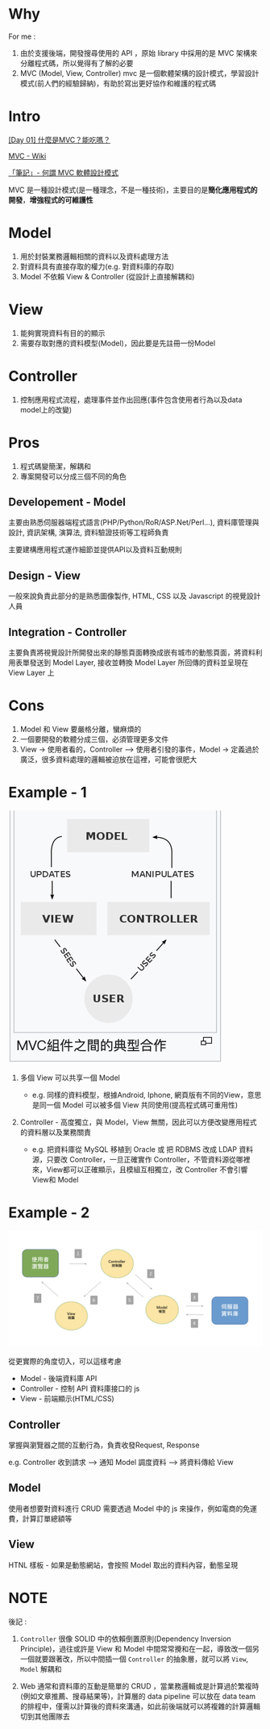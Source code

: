 # Why

For me : 

1. 由於支援後端，開發搜尋使用的 API ，原始 library 中採用的是 MVC 架構來分離程式碼，所以覺得有了解的必要
2. MVC (Model, View, Controller) mvc 是一個軟體架構的設計模式，學習設計模式(前人們的經驗歸納)，有助於寫出更好協作和維護的程式碼

# Intro

[[Day 01] 什麼是MVC？能吃嗎？](https://ithelp.ithome.com.tw/articles/10191216)

[MVC - Wiki](https://zh.wikipedia.org/wiki/MVC)

[「筆記」- 何謂 MVC 軟體設計模式](https://medium.com/pierceshih/%E7%AD%86%E8%A8%98-%E4%BD%95%E8%AC%82-mvc-%E8%BB%9F%E9%AB%94%E8%A8%AD%E8%A8%88%E6%A8%A1%E5%BC%8F-af1ff10901e6)


MVC 是一種設計模式(是一種理念，不是一種技術)，主要目的是**簡化應用程式的開發**，**增強程式的可維護性**

# Model 

1. 用於封裝業務邏輯相關的資料以及資料處理方法
2. 對資料具有直接存取的權力(e.g. 對資料庫的存取)
3. Model 不依賴 View & Controller (從設計上直接解耦和)

# View

1. 能夠實現資料有目的的顯示
2. 需要存取對應的資料模型(Model)，因此要是先註冊一份Model

# Controller

1. 控制應用程式流程，處理事件並作出回應(事件包含使用者行為以及data model上的改變)

# Pros

1. 程式碼變簡潔，解耦和
2. 專案開發可以分成三個不同的角色

## Developement - Model

主要由熟悉伺服器端程式語言(PHP/Python/RoR/ASP.Net/Perl...), 資料庫管理與設計, 資訊架構, 演算法, 資料驗證技術等工程師負責

主要建構應用程式運作細節並提供API以及資料互動規則

## Design - View

一般來說負責此部分的是熟悉圖像製作, HTML, CSS 以及 Javascript 的視覺設計人員

## Integration - Controller

主要負責將視覺設計所開發出來的靜態頁面轉換成嵌有城市的動態頁面，將資料利用表單發送到 Model Layer, 接收並轉換 Model Layer 所回傳的資料並呈現在 View Layer 上

# Cons

1. Model 和 View 要嚴格分離，蠻麻煩的
2. 一個要開發的軟體分成三個，必須管理更多文件
3. View -> 使用者看的，Controller --> 使用者引發的事件，Model -> 定義過於廣泛，很多資料處理的邏輯被迫放在這裡，可能會很肥大

# Example - 1

<img src='../assets/mvc_1.png'></img>

1. 多個 View 可以共享一個 Model 

   - e.g. 同樣的資料模型，根據Android, Iphone, 網頁版有不同的View，意思是同一個 Model 可以被多個 View 共同使用(提高程式碼可重用性)


2. Controller - 高度獨立，與 Model，View 無關，因此可以方便改變應用程式的資料層以及業務關責

   - e.g. 把資料庫從 MySQL 移植到 Oracle 或 把 RDBMS 改成 LDAP 資料源，只要改 Controller，一旦正確實作 Controller，不管資料源從哪裡來，View都可以正確顯示，且模組互相獨立，改 Controller 不會引響 View和 Model


# Example - 2

<img src='../assets/mvc_2.png'></img>

從更實際的角度切入，可以這樣考慮

* Model - 後端資料庫 API
* Controller - 控制 API 資料庫接口的 js
* View - 前端顯示(HTML/CSS)

## Controller

掌握與瀏覽器之間的互動行為，負責收發Request, Response

e.g. Controller 收到請求 --> 通知 Model 調度資料 --> 將資料傳給 View

## Model

使用者想要對資料進行 CRUD 需要透過 Model 中的 js 來操作，例如電商的免運費，計算訂單總額等

## View 

HTNL 樣板 - 如果是動態網站，會按照 Model 取出的資料內容，動態呈現

# NOTE

後記 : 

1. `Controller` 很像 SOLID 中的依賴倒置原則(Dependency Inversion Principle)，過往或許是 View 和 Model 中間常常攪和在一起，導致改一個另一個就要跟著改，所以中間插一個 `Controller` 的抽象層，就可以將 `View`, `Model` 解耦和

2. Web 通常和資料庫的互動是簡單的 CRUD ，當業務邏輯或是計算過於繁複時(例如文章推薦、搜尋結果等)，計算層的 data pipeline 可以放在 data team 的排程中，僅需以計算後的資料來溝通，如此前後端就可以將複雜的計算邏輯切到其他團隊去